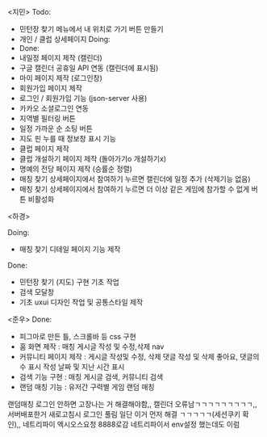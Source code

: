 <지민>
Todo:

- 민턴장 찾기 메뉴에서 내 위치로 가기 버튼 만들기
- 개인 / 클럽 상세페이지
  Doing:
- Done:
- 내일정 페이지 제작 (캘린더)
- 구글 캘린더 공휴일 API 연동 (캘린더에 표시됨)
- 마이 페이지 제작 (로그인창)
- 회원가입 페이지 제작
- 로그인 / 회원가입 기능 (json-server 사용)
- 카카오 소셜로그인 연동
- 지역별 필터링 버튼
- 일정 가까운 순 소팅 버튼
- 지도 핀 누를 때 정보창 표시 기능
- 클럽 페이지 제작
- 클럽 개설하기 페이지 제작 (돌아가기o 개설하기x)
- 명예의 전당 페이지 제작 (승률순 정렬)
- 매칭 찾기 상세페이지에서 참여하기 누르면 캘린더에 일정 추가 (삭제기능 없음)
- 매칭 찾기 상세페이지에서 참여하기 누르면 더 이상 같은 게임에 참가할 수 없게 버튼 비활성화

<하경>

Doing:

- 매칭 찾기 디테일 페이지 기능 제작

Done:

- 민턴장 찾기 (지도) 구현 기초 작업
- 검색 모달창
- 기초 uxui 디자인 작업 및 공통스타일 제작

<준우>
Done:

- 피그마로 만든 틀, 스크롤바 등 css 구현
- 홈 화면 제작 :
  매칭 게시글 작성 및 수정,삭제
  nav
- 커뮤니티 페이지 제작 :
  게시글 작성및 수정, 삭제
  댓글 작성 및 삭제
  좋아요, 댓글의 수 표시
  작성 날짜 및 지난 시간 표시
- 검색 기능 구현 :
  매칭 게시글 검색,
  커뮤니티 검색
- 랜덤 매칭 기능 :
  유저간 구력별 게임 랜덤 매칭

랜덤매칭 로그인 안하면 고장나는 거 해결해야함,,
캘린더 오류남ㄱㄱㄱㄱㄱㄱㄱㄱㄱ,,
서버배포한거 새로고침시 로그인 풀림 일단 이거 먼저 해결 ㄱㄱㄱㄱㄱ(세션쿠키 확인),,
네트리파이 엑시오스요청 8888로감 네트리파이서 env설정 했는데도 이럼
